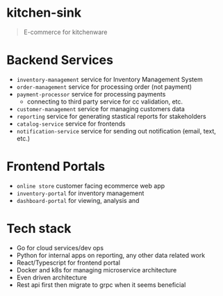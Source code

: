 # kitchen-sink

> E-commerce for kitchenware

# Backend Services

- `inventory-management` service for Inventory Management System
- `order-management` service for processing order (not payment)
- `payment-processor` service for processing payments 
  - connecting to third party service for cc validation, etc.
- `customer-management` service for managing customers data 
- `reporting` service for generating stastical reports for stakeholders
- `catalog-service` service for frontends 
- `notification-service` service for sending out notification (email, text, etc.)

# Frontend Portals

- `online store` customer facing ecommerce web app
- `inventory-portal` for inventory management
- `dashboard-portal` for viewing, analysis and 

# Tech stack

- Go for cloud services/dev ops
- Python for internal apps on reporting, any other data related work
- React/Typescript for frontend portal
- Docker and k8s for managing microservice architecture 
- Even driven architecture
- Rest api first then migrate to grpc when it seems beneficial
